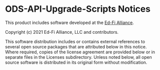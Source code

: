 # ODS-API-Upgrade-Scripts Notices

This product includes software developed at the [Ed-Fi
Alliance](https://www.ed-fi.org).

Copyright (c) 2021 Ed-Fi Alliance, LLC and contributors.

This software distribution includes or contains external references to several
open source packages that are attributed below in this notice. Where required,
copies of the license agreement are provided below or in separate files in the
Licenses subdirectory. Unless noted below, all open source software is distributed
in its original form without modification.
